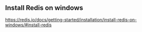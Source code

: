 ## Install Redis on windows
https://redis.io/docs/getting-started/installation/install-redis-on-windows/#install-redis
